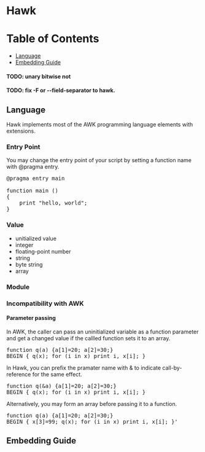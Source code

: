 # Hawk

# Table of Contents
- [Language](#language)
- [Embedding Guide](#embedding-guide)

#### TODO: unary bitwise not
#### TODO: fix -F or --field-separator to hawk.


## Language <a name="language"></a>

Hawk implements most of the AWK programming language elements with extensions.


### Entry Point

You may change the entry point of your script by setting a function name with @pragma entry.

<pre>
@pragma entry main

function main ()
{
	print "hello, world";
}
</pre>

### Value

- unitialized value
- integer
- floating-point number
- string
- byte string
- array

### Module



### Incompatibility with AWK

#### Parameter passing

In AWK, the caller can pass an uninitialized variable as a function parameter and get a changed value if the callled function sets it to an array.

<pre>
function q(a) {a[1]=20; a[2]=30;}
BEGIN { q(x); for (i in x) print i, x[i]; }
</pre>

In Hawk, you can prefix the pramater name with & to indicate call-by-reference for the same effect.
<pre>
function q(&a) {a[1]=20; a[2]=30;}
BEGIN { q(x); for (i in x) print i, x[i]; }
</pre>

Alternatively, you may form an array before passing it to a function.
<pre>
function q(a) {a[1]=20; a[2]=30;}
BEGIN { x[3]=99; q(x); for (i in x) print i, x[i]; }'
</pre>


## Embedding Guide <a name="embedding-guide"></a>

